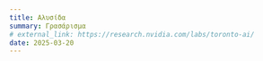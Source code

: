 ```yaml
---
title: Αλυσίδα
summary: Γρασάρισμα
# external_link: https://research.nvidia.com/labs/toronto-ai/
date: 2025-03-20
---
```

